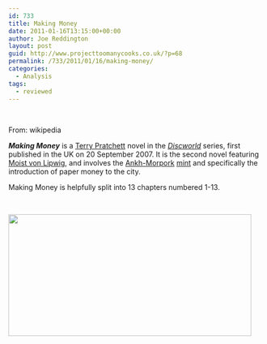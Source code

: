 ```yaml
---
id: 733
title: Making Money
date: 2011-01-16T13:15:00+00:00
author: Joe Reddington
layout: post
guid: http://www.projecttoomanycooks.co.uk/?p=68
permalink: /733/2011/01/16/making-money/
categories:
  - Analysis
tags:
  - reviewed
---
```

&nbsp;

From: wikipedia

_**Making Money**_ is a [Terry Pratchett](http://en.wikipedia.org/wiki/Terry_Pratchett "Terry Pratchett") novel in the _[Discworld](http://en.wikipedia.org/wiki/Discworld "Discworld")_ series, first published in the UK on 20 September 2007. It is the second novel featuring [Moist von Lipwig](http://en.wikipedia.org/wiki/Moist_von_Lipwig "Moist von Lipwig"), and involves the [Ankh-Morpork](http://en.wikipedia.org/wiki/Ankh-Morpork "Ankh-Morpork") [mint](http://en.wikipedia.org/wiki/Mint_%28coin%29 "Mint (coin)") and specifically the introduction of paper money to the city.

Making Money is helpfully split into 13 chapters numbered 1-13.

&nbsp;

[<img loading="lazy" class="aligncenter size-full wp-image-6668" src="http://joereddington.com/wp-content/uploads/2011/01/Dendrogram-8.png" alt="" width="480" height="240" srcset="https://joereddington.com/wp-content/uploads/2011/01/Dendrogram-8.png 480w, https://joereddington.com/wp-content/uploads/2011/01/Dendrogram-8-300x150.png 300w" sizes="(max-width: 480px) 100vw, 480px" />](http://joereddington.com/wp-content/uploads/2011/01/Dendrogram-8.png)